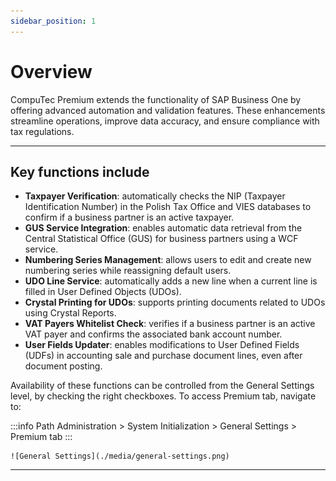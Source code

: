 ```yaml
---
sidebar_position: 1
---
```


# Overview

CompuTec Premium extends the functionality of SAP Business One by offering advanced automation and validation features. These enhancements streamline operations, improve data accuracy, and ensure compliance with tax regulations.

---

## Key functions include

- **Taxpayer Verification**: automatically checks the NIP (Taxpayer Identification Number) in the Polish Tax Office and VIES databases to confirm if a business partner is an active taxpayer.
- **GUS Service Integration**: enables automatic data retrieval from the Central Statistical Office (GUS) for business partners using a WCF service.
- **Numbering Series Management**: allows users to edit and create new numbering series while reassigning default users.
- **UDO Line Service**: automatically adds a new line when a current line is filled in User Defined Objects (UDOs).
- **Crystal Printing for UDOs**: supports printing documents related to UDOs using Crystal Reports.
- **VAT Payers Whitelist Check**: verifies if a business partner is an active VAT payer and confirms the associated bank account number.
- **User Fields Updater**: enables modifications to User Defined Fields (UDFs) in accounting sale and purchase document lines, even after document posting.

Availability of these functions can be controlled from the General Settings level, by checking the right checkboxes. To access Premium tab, navigate to:

:::info Path
Administration > System Initialization > General Settings > Premium tab
:::

    ![General Settings](./media/general-settings.png)

---
